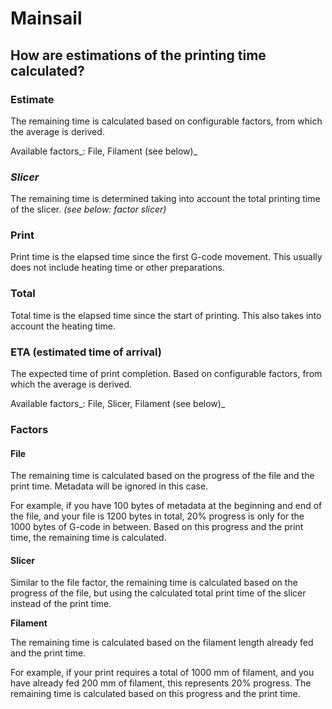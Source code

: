 # Mainsail

## How are estimations of the printing time calculated?

### Estimate

The remaining time is calculated based on configurable factors, from which the average is derived.

Available factors_: File, Filament (see below)_

### _Slicer_

The remaining time is determined taking into account the total printing time of the slicer. _(see below: factor slicer)_

### Print <a href="#print" id="print"></a>

Print time is the elapsed time since the first G-code movement. This usually does not include heating time or other preparations.

### Total <a href="#total" id="total"></a>

Total time is the elapsed time since the start of printing. This also takes into account the heating time.

### ETA (estimated time of arrival) <a href="#eta" id="eta"></a>

The expected time of print completion. Based on configurable factors, from which the average is derived.

Available factors_: File, Slicer, Filament (see below)_

### Factors <a href="#faktoren" id="faktoren"></a>

#### **File**

The remaining time is calculated based on the progress of the file and the print time. Metadata will be ignored in this case.

For example, if you have 100 bytes of metadata at the beginning and end of the file, and your file is 1200 bytes in total, 20% progress is only for the 1000 bytes of G-code in between. Based on this progress and the print time, the remaining time is calculated.

#### Slicer

Similar to the file factor, the remaining time is calculated based on the progress of the file, but using the calculated total print time of the slicer instead of the print time.

**Filament**

The remaining time is calculated based on the filament length already fed and the print time.

For example, if your print requires a total of 1000 mm of filament, and you have already fed 200 mm of filament, this represents 20% progress. The remaining time is calculated based on this progress and the print time.

